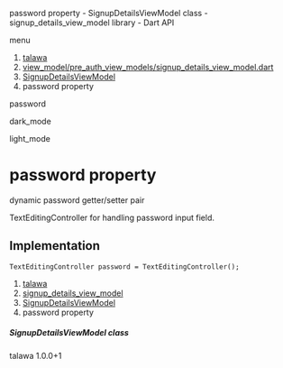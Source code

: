 




password property - SignupDetailsViewModel class - signup\_details\_view\_model library - Dart API







menu

1. [talawa](../../index.html)
2. [view\_model/pre\_auth\_view\_models/signup\_details\_view\_model.dart](../../file-___home_harshil_Desktop_open-source_palisadoes_talawa_lib_view_model_pre_auth_view_models_signup_details_view_model/)
3. [SignupDetailsViewModel](../../file-___home_harshil_Desktop_open-source_palisadoes_talawa_lib_view_model_pre_auth_view_models_signup_details_view_model/SignupDetailsViewModel-class.html)
4. password property

password


dark\_mode

light\_mode




# password property


dynamic
password
getter/setter pair

TextEditingController for handling password input field.


## Implementation

```
TextEditingController password = TextEditingController();
```

 


1. [talawa](../../index.html)
2. [signup\_details\_view\_model](../../file-___home_harshil_Desktop_open-source_palisadoes_talawa_lib_view_model_pre_auth_view_models_signup_details_view_model/)
3. [SignupDetailsViewModel](../../file-___home_harshil_Desktop_open-source_palisadoes_talawa_lib_view_model_pre_auth_view_models_signup_details_view_model/SignupDetailsViewModel-class.html)
4. password property

##### SignupDetailsViewModel class





talawa
1.0.0+1






